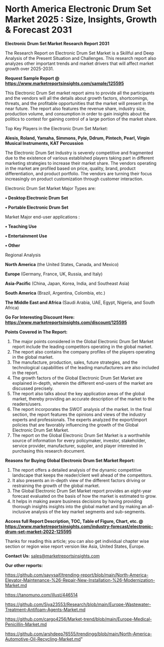 # North America Electronic Drum Set Market 2025 : Size, Insights, Growth & Forecast 2031

<strong>Electronic Drum Set Market Research Report 2031</strong>

The Research Report on Electronic Drum Set Market is a Skillful and Deep Analysis of the Present Situation and Challenges. This research report also analyzes other important trends and market drivers that will affect market growth over 2025-2031.

<strong>Request Sample Report @ <a href=https://www.marketreportsinsights.com/sample/125595>https://www.marketreportsinsights.com/sample/125595</a></strong>

This Electronic Drum Set market report aims to provide all the participants and the vendors will all the details about growth factors, shortcomings, threats, and the profitable opportunities that the market will present in the near future. The report also features the revenue share, industry size, production volume, and consumption in order to gain insights about the politics to contest for gaining control of a large portion of the market share.

Top Key Players in the Electronic Drum Set Market:

<strong>Alesis, Roland, Yamaha, Simmons, Pyle, Ddrum, Pintech, Pearl, Virgin Musical Instruments, KAT Percussion</strong>

The Electronic Drum Set Industry is severely competitive and fragmented due to the existence of various established players taking part in different marketing strategies to increase their market share. The vendors operating in the market are profiled based on price, quality, brand, product differentiation, and product portfolio. The vendors are turning their focus increasingly on product customization through customer interaction.

Electronic Drum Set Market Major Types are:

<strong>• Desktop Electronic Drum Set

• Portable Electronic Drum Set</strong>

Market Major end-user applications :

<strong>• Teaching Use

• Entertainment Use

• Other</strong>

Regional Analysis

</u><strong><b>North America</b></strong> (the United States, Canada, and Mexico)

<strong><b>Europe </b></strong>(Germany, France, UK, Russia, and Italy)

<strong><b>Asia-Pacific</b></strong> (China, Japan, Korea, India, and Southeast Asia)

<strong><b>South America</b></strong> (Brazil, Argentina, Colombia, etc.)

<strong><b>The Middle East and Africa</b></strong> (Saudi Arabia, UAE, Egypt, Nigeria, and South Africa)

<strong>Go For Interesting Discount Here: <a href=https://www.marketreportsinsights.com/discount/125595>https://www.marketreportsinsights.com/discount/125595</a></strong>

<strong>Points Covered in The Report:</strong>
<ol>
  <li>The major points considered in the Global Electronic Drum Set Market report include the leading competitors operating in the global market.</li>
  <li>The report also contains the company profiles of the players operating in the global market.</li>
  <li>The manufacture, production, sales, future strategies, and the technological capabilities of the leading manufacturers are also included in the report.</li>
  <li>The growth factors of the Global Electronic Drum Set Market are explained in-depth, wherein the different end-users of the market are discussed precisely.</li>
  <li>The report also talks about the key application areas of the global market, thereby providing an accurate description of the market to the readers/users.</li>
  <li>The report incorporates the SWOT analysis of the market. In the final section, the report features the opinions and views of the industry experts and professionals. The experts analyzed the export/import policies that are favorably influencing the growth of the Global Electronic Drum Set Market.</li>
  <li>The report on the Global Electronic Drum Set Market is a worthwhile source of information for every policymaker, investor, stakeholder, service provider, manufacturer, supplier, and player interested in purchasing this research document.</li>
</ol>
<strong>Reasons for Buying Global Electronic Drum Set Market Report:</strong>

<ol>
  <li>The report offers a detailed analysis of the dynamic competitive landscape that keeps the reader/client well ahead of the competitors.</li>
  <li>It also presents an in-depth view of the different factors driving or restraining the growth of the global market.</li>
  <li>The Global Electronic Drum Set Market report provides an eight-year forecast evaluated on the basis of how the market is estimated to grow.</li>
  <li>It helps in making aware business decisions by having providing thorough insights insights into the global market and by making an all-inclusive analysis of the key market segments and sub-segments.</li>
</ol>
<strong>Access full Report Description, TOC, Table of Figure, Chart, etc. @ <a href=https://www.marketreportsinsights.com/industry-forecast/electronic-drum-set-market-2022-125595>https://www.marketreportsinsights.com/industry-forecast/electronic-drum-set-market-2022-125595</a></strong>


Thanks for reading this article; you can also get individual chapter wise section or region wise report version like Asia, United States, Europe.

<strong>Contact Us:</strong>
sales@marketreportsinsights.com

<strong>Our other reports:</strong>

<a href=https://github.com/sayysaif/trending-report/blob/main/North-America-Elevator-Maintenance-%26-Repair-New-Installation-%26-Modernization-Market.md>https://github.com/sayysaif/trending-report/blob/main/North-America-Elevator-Maintenance-%26-Repair-New-Installation-%26-Modernization-Market.md</a>

<a href=https://tanomuno.com/illust/446514>https://tanomuno.com/illust/446514</a>

<a href=https://github.com/Siya23553/Research/blob/main/Europe-Wastewater-Treatment-Antifoam-Agents-Market.md>https://github.com/Siya23553/Research/blob/main/Europe-Wastewater-Treatment-Antifoam-Agents-Market.md</a>

<a href=https://github.com/cargo4256/Market-trend/blob/main/Europe-Medical-Penicillin-Market.md>https://github.com/cargo4256/Market-trend/blob/main/Europe-Medical-Penicillin-Market.md</a>

<a href=https://github.com/arshdeep76555/trendingg/blob/main/North-America-Automotive-Oil-Recycling-Market.md>https://github.com/arshdeep76555/trendingg/blob/main/North-America-Automotive-Oil-Recycling-Market.md</a>"
